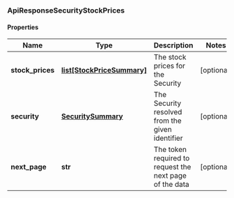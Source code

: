 ### ApiResponseSecurityStockPrices

#### Properties
Name | Type | Description | Notes
------------ | ------------- | ------------- | -------------
**stock_prices** | [**list[StockPriceSummary]**](StockPriceSummary.md) | The stock prices for the Security | [optional] 
**security** | [**SecuritySummary**](SecuritySummary.md) | The Security resolved from the given identifier | [optional] 
**next_page** | **str** | The token required to request the next page of the data | [optional] 



